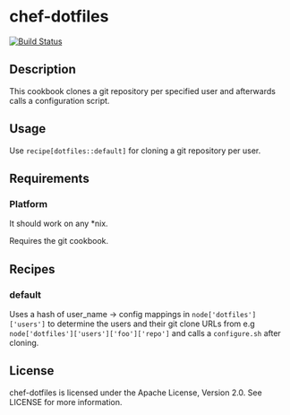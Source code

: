 # chef-dotfiles

[![Build Status](https://travis-ci.org/cmur2/chef-dotfiles.png)](https://travis-ci.org/cmur2/chef-dotfiles)

## Description

This cookbook clones a git repository per specified user and afterwards calls a configuration script.

## Usage

Use `recipe[dotfiles::default]` for cloning a git repository per user.

## Requirements

### Platform

It should work on any *nix.

Requires the git cookbook.

## Recipes

### default

Uses a hash of user_name -> config mappings in `node['dotfiles']['users']` to determine the users and their git clone URLs from e.g `node['dotfiles']['users']['foo']['repo']` and calls a `configure.sh` after cloning.

## License

chef-dotfiles is licensed under the Apache License, Version 2.0. See LICENSE for more information.
